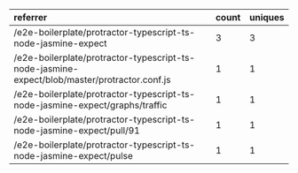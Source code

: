 | referrer                                                                                     | count | uniques |
| :------------------------------------------------------------------------------------------- | :---- | :------ |
| /e2e-boilerplate/protractor-typescript-ts-node-jasmine-expect                                | 3     | 3       |
| /e2e-boilerplate/protractor-typescript-ts-node-jasmine-expect/blob/master/protractor.conf.js | 1     | 1       |
| /e2e-boilerplate/protractor-typescript-ts-node-jasmine-expect/graphs/traffic                 | 1     | 1       |
| /e2e-boilerplate/protractor-typescript-ts-node-jasmine-expect/pull/91                        | 1     | 1       |
| /e2e-boilerplate/protractor-typescript-ts-node-jasmine-expect/pulse                          | 1     | 1       |